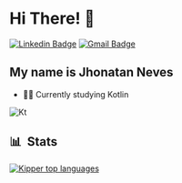 <h1>Hi There! 👋</h1>

[![Linkedin Badge](https://img.shields.io/badge/-LinkedIn-6633cc?style=flat-square&logo=Linkedin&logoColor=white&link=https://www.linkedin.com/in/jhonatan-neves-0b5626226/)](https://www.linkedin.com/in/jhonatan-neves-0b5626226/target="_blank")
[![Gmail Badge](https://img.shields.io/badge/-nevesjn2@gmail.com-6633cc?style=flat-square&logo=Gmail&logoColor=white&link=mailto:nevesjn2@gmail.com)](mailto:nevesjn2@gmail.com)   
 
 ## My name is Jhonatan Neves
 
 - 👩‍💻 Currently studying Kotlin  
  
  <img alt="Kt" src="https://img.shields.io/badge/-Kotlin-05122A?style=flat&logo=kotlin">
      
  ## 📊 &nbsp;Stats
  
  <div align="left">  
  
   [![Kipper top languages](https://github-readme-stats.vercel.app/api/top-langs/?username=jhonatanneves&theme=blue-white)](https://github.com/anuraghazra/github-readme-stats)  
  
</div>
   
 

    
